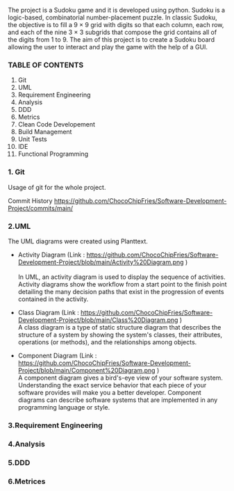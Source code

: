 The project is a Sudoku game and it is developed using python. Sudoku is a logic-based, combinatorial number-placement puzzle. In classic Sudoku, the objective is to fill a 9 × 9 grid with digits so that each column, each row, and each of the nine 3 × 3 subgrids that compose the grid contains all of the digits from 1 to 9.
The aim of this project is to create a Sudoku board allowing the user to interact and play the game with the help of a GUI.

### TABLE OF CONTENTS
1. Git
2. UML
3. Requirement Engineering
4. Analysis
5. DDD
6. Metrics
7. Clean Code Developement
8. Build Management
9. Unit Tests
10. IDE
11. Functional Programming

### 1. Git
Usage of git for the whole project.

Commit History
https://github.com/ChocoChipFries/Software-Development-Project/commits/main/

### 2.UML

The UML diagrams were created using Planttext.

+ Activity Diagram (Link : https://github.com/ChocoChipFries/Software-Development-Project/blob/main/Activity%20Diagram.png )<br>      
In UML, an activity diagram is used to display the sequence of activities. Activity diagrams show the workflow from a start point to the finish point detailing the many decision paths that exist in the progression of events contained in the activity.

+ Class Diagram (Link : https://github.com/ChocoChipFries/Software-Development-Project/blob/main/Class%20Diagram.png )<br>
A class diagram is a type of static structure diagram that describes the structure of a system by showing the system's classes, their attributes, operations (or methods), and the relationships among objects.

+ Component Diagram (Link : https://github.com/ChocoChipFries/Software-Development-Project/blob/main/Component%20Diagram.png )<br>
A component diagram gives a bird's-eye view of your software system. Understanding the exact service behavior that each piece of your software provides will make you a better developer. Component diagrams can describe software systems that are implemented in any programming language or style.

### 3.Requirement Engineering

### 4.Analysis

### 5.DDD

### 6.Metrices
